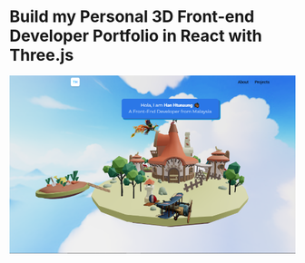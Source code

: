 # Build my Personal 3D Front-end Developer Portfolio in React with Three.js

![3D Website](./public/coverPhoto.PNG)

